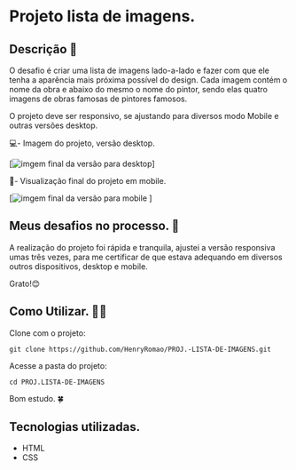 # Projeto lista de imagens.

## Descrição 📝
O desafio é criar uma lista de imagens lado-a-lado e fazer com que ele tenha a aparência mais próxima possível do design. Cada imagem contém o nome da obra e abaixo do mesmo o nome do pintor, sendo elas quatro imagens de obras famosas de pintores famosos.

O projeto deve ser responsivo, se ajustando para diversos modo Mobile e outras versões desktop.

💻- Imagem do projeto, versão desktop.

[<img src="./Src/Img-design/versão desktop.gif" alt="imgem final da versão para desktop">]

📱- Visualização final do projeto em mobile.

[<img src="./Src/Img-design/versões mobile.gif" alt="imgem final da versão para mobile">
]


## Meus desafios no processo. 🤯
A realização do projeto foi rápida e tranquila, ajustei a versão responsiva umas três vezes, para me certificar de que estava adequando em diversos outros dispositivos, desktop e mobile.  

Grato!😊

## Como Utilizar. 👨‍💻

Clone com o projeto:
```
git clone https://github.com/HenryRomao/PROJ.-LISTA-DE-IMAGENS.git
```

Acesse a pasta do projeto:
```
cd PROJ.LISTA-DE-IMAGENS 
```

Bom estudo. 🍀

## Tecnologias utilizadas. 
- HTML
- CSS